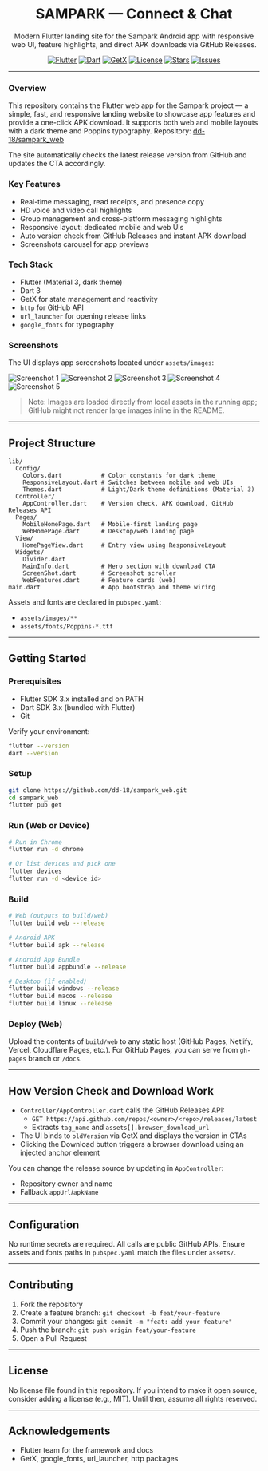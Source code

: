 <div align="center">

# SAMPARK — Connect & Chat

Modern Flutter landing site for the Sampark Android app with responsive web UI, feature highlights, and direct APK downloads via GitHub Releases.

[![Flutter](https://img.shields.io/badge/Flutter-3.x-blue?logo=flutter)](https://flutter.dev) [![Dart](https://img.shields.io/badge/Dart-3.x-0175C2?logo=dart)](https://dart.dev) [![GetX](https://img.shields.io/badge/State%20Mgmt-GetX-8A2BE2)](https://pub.dev/packages/get) [![License](https://img.shields.io/badge/license-UNLICENSED-lightgrey)](#license) [![Stars](https://img.shields.io/github/stars/dd-18/sampark_web?style=social)](https://github.com/dd-18/sampark_web) [![Issues](https://img.shields.io/github/issues/dd-18/sampark_web)](https://github.com/dd-18/sampark_web/issues)

</div>

---

### Overview
This repository contains the Flutter web app for the Sampark project — a simple, fast, and responsive landing website to showcase app features and provide a one-click APK download. It supports both web and mobile layouts with a dark theme and Poppins typography.
Repository: [dd-18/sampark_web](https://github.com/dd-18/sampark_web)


The site automatically checks the latest release version from GitHub and updates the CTA accordingly.

### Key Features
- Real-time messaging, read receipts, and presence copy
- HD voice and video call highlights
- Group management and cross-platform messaging highlights
- Responsive layout: dedicated mobile and web UIs
- Auto version check from GitHub Releases and instant APK download
- Screenshots carousel for app previews

### Tech Stack
- Flutter (Material 3, dark theme)
- Dart 3
- GetX for state management and reactivity
- `http` for GitHub API
- `url_launcher` for opening release links
- `google_fonts` for typography

### Screenshots
The UI displays app screenshots located under `assets/images`:

![Screenshot 1](assets/images/1.png)
![Screenshot 2](assets/images/2.png)
![Screenshot 3](assets/images/3.png)
![Screenshot 4](assets/images/4.png)
![Screenshot 5](assets/images/5.png)

> Note: Images are loaded directly from local assets in the running app; GitHub might not render large images inline in the README.

---

## Project Structure
```
lib/
  Config/
    Colors.dart           # Color constants for dark theme
    ResponsiveLayout.dart # Switches between mobile and web UIs
    Themes.dart           # Light/Dark theme definitions (Material 3)
  Controller/
    AppController.dart    # Version check, APK download, GitHub Releases API
  Pages/
    MobileHomePage.dart   # Mobile-first landing page
    WebHomePage.dart      # Desktop/web landing page
  View/
    HomePageView.dart     # Entry view using ResponsiveLayout
  Widgets/
    Divider.dart
    MainInfo.dart         # Hero section with download CTA
    ScreenShot.dart       # Screenshot scroller
    WebFeatures.dart      # Feature cards (web)
main.dart                 # App bootstrap and theme wiring
```

Assets and fonts are declared in `pubspec.yaml`:
- `assets/images/**`
- `assets/fonts/Poppins-*.ttf`

---

## Getting Started

### Prerequisites
- Flutter SDK 3.x installed and on PATH
- Dart SDK 3.x (bundled with Flutter)
- Git

Verify your environment:

```bash
flutter --version
dart --version
```

### Setup
```bash
git clone https://github.com/dd-18/sampark_web.git
cd sampark_web
flutter pub get
```

### Run (Web or Device)
```bash
# Run in Chrome
flutter run -d chrome

# Or list devices and pick one
flutter devices
flutter run -d <device_id>
```

### Build
```bash
# Web (outputs to build/web)
flutter build web --release

# Android APK
flutter build apk --release

# Android App Bundle
flutter build appbundle --release

# Desktop (if enabled)
flutter build windows --release
flutter build macos --release
flutter build linux --release
```

### Deploy (Web)
Upload the contents of `build/web` to any static host (GitHub Pages, Netlify, Vercel, Cloudflare Pages, etc.). For GitHub Pages, you can serve from `gh-pages` branch or `/docs`.

---

## How Version Check and Download Work
- `Controller/AppController.dart` calls the GitHub Releases API:
  - `GET https://api.github.com/repos/<owner>/<repo>/releases/latest`
  - Extracts `tag_name` and `assets[].browser_download_url`
- The UI binds to `oldVersion` via GetX and displays the version in CTAs
- Clicking the Download button triggers a browser download using an injected anchor element

You can change the release source by updating in `AppController`:
- Repository owner and name
- Fallback `appUrl`/`apkName`

---

## Configuration
No runtime secrets are required. All calls are public GitHub APIs. Ensure assets and fonts paths in `pubspec.yaml` match the files under `assets/`.

---

## Contributing
1. Fork the repository
2. Create a feature branch: `git checkout -b feat/your-feature`
3. Commit your changes: `git commit -m "feat: add your feature"`
4. Push the branch: `git push origin feat/your-feature`
5. Open a Pull Request

---

## License
No license file found in this repository. If you intend to make it open source, consider adding a license (e.g., MIT). Until then, assume all rights reserved.

---

## Acknowledgements
- Flutter team for the framework and docs
- GetX, google_fonts, url_launcher, http packages


